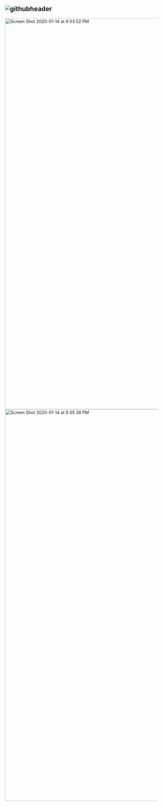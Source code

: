 ![githubheader](https://user-images.githubusercontent.com/4590693/71388932-9e1a7b80-25b7-11ea-9a00-31b965cc1078.png)
---
<img width="1284" alt="Screen Shot 2020-01-14 at 9 03 52 PM" src="https://user-images.githubusercontent.com/4590693/72404218-c4908a00-3711-11ea-9bd1-c3c6a1bbb4c5.png">
<img width="1286" alt="Screen Shot 2020-01-14 at 9 05 38 PM" src="https://user-images.githubusercontent.com/4590693/72404219-c4908a00-3711-11ea-87ea-762630172249.png">
